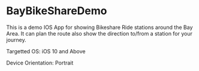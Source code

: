 # BayBikeShareDemo

This is a demo IOS App for showing Bikeshare Ride stations around the Bay Area.  It can plan the route also show the direction to/from a station for your journey.

Targetted OS: iOS 10 and Above

Device Orientation: Portrait

